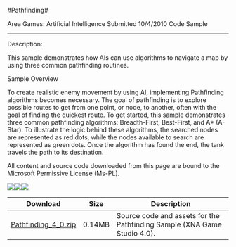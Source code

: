 #Pathfinding#

Area
Games: Artificial Intelligence
Submitted
10/4/2010
Code Sample

---

Description:

This sample demonstrates how AIs can use algorithms to navigate a map by using three common pathfinding routines.

Sample Overview

To create realistic enemy movement by using AI, implementing Pathfinding algorithms becomes necessary. The goal of pathfinding is to explore possible routes to get from one point, or node, to another, often with the goal of finding the quickest route. To get started, this sample demonstrates three common pathfinding algorithms: Breadth-First, Best-First, and A* (A-Star). To illustrate the logic behind these algorithms, the searched nodes are represented as red dots, while the nodes available to search are represented as green dots. Once the algorithm has found the end, the tank travels the path to its destination.


All content and source code downloaded from this page are bound to the Microsoft Permissive License (Ms-PL).

![](https://github.com/simondarksidej/XNAGameStudio/blob/master/Images/pathfinding0.png)![](https://github.com/simondarksidej/XNAGameStudio/blob/master/Images/pathfinding1.png)![](https://github.com/simondarksidej/XNAGameStudio/blob/master/Images/pathfinding2.png)		

 
Download | Size | Description
---|---|---|
[Pathfinding_4_0.zip](https://github.com/simondarksidej/XNAGameStudio/blob/master/Samples/Pathfinding_4_0.zip?raw=true) | 0.14MB | Source code and assets for the Pathfinding Sample (XNA Game Studio 4.0). 